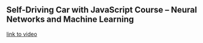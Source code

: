 ## Self-Driving Car with JavaScript Course – Neural Networks and Machine Learning

[link to video](https://www.youtube.com/watch?v=Rs_rAxEsAvI&ab_channel=freeCodeCamp.org)
